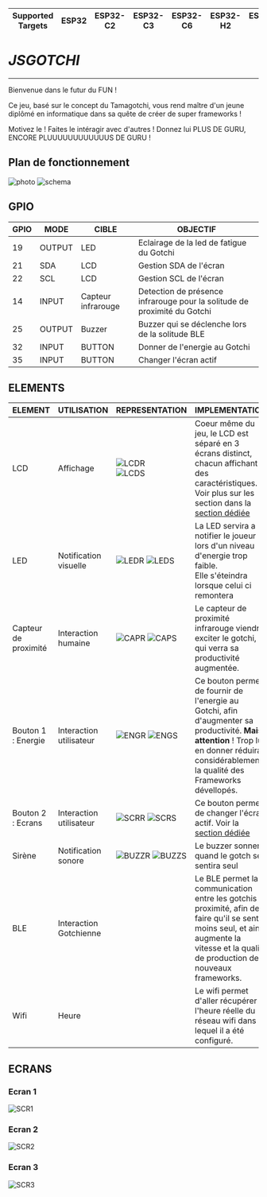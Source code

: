 | Supported Targets | ESP32 | ESP32-C2 | ESP32-C3 | ESP32-C6 | ESP32-H2 | ESP32-S2 | ESP32-S3 |
| ----------------- | ----- | -------- | -------- | -------- | -------- | -------- | -------- |

# _JSGOTCHI_

---

Bienvenue dans le futur du FUN !

Ce jeu, basé sur le concept du Tamagotchi, vous rend maître d'un jeune diplômé en informatique dans sa quête de créer de super frameworks !

Motivez le ! Faites le intéragir avec d'autres ! Donnez lui PLUS DE GURU, ENCORE PLUUUUUUUUUUUUS DE GURU !

## Plan de fonctionnement
![photo](assets/doc/photo.jpg)
![schema](assets/doc/schema.png)

## GPIO 
| GPIO | MODE   | CIBLE              | OBJECTIF                                                                 | 
|------|--------|--------------------|--------------------------------------------------------------------------|
| 19   | OUTPUT | LED                | Eclairage de la led de fatigue du Gotchi                                 |
| 21   | SDA    | LCD                | Gestion SDA de l'écran                                                   |
| 22   | SCL    | LCD                | Gestion SCL de l'écran                                                   |
| 14   | INPUT  | Capteur infrarouge | Detection de présence infrarouge pour la solitude de proximité du Gotchi |
| 25   | OUTPUT | Buzzer             | Buzzer qui se déclenche lors de la solitude BLE                          |
| 32   | INPUT  | BUTTON             | Donner de l'energie au Gotchi                                            |
| 35   | INPUT  | BUTTON             | Changer l'écran actif                                                    |

## ELEMENTS

| ELEMENT                  | UTILISATION             | REPRESENTATION                                                  | IMPLEMENTATION                                                                                                                                                                               |
|--------------------------|-------------------------|-----------------------------------------------------------------|----------------------------------------------------------------------------------------------------------------------------------------------------------------------------------------------|
| LCD                      | Affichage               | ![LCDR](assets/doc/LCDR.jpg)<br/> ![LCDS](assets/doc/LCDSc.jpg) | Coeur même du jeu, le LCD est séparé en 3 écrans distinct, chacun affichant des caractéristiques.<br/>Voir plus sur les section dans la [section dédiée](#ECRANS)                            |
| LED                      | Notification visuelle   | ![LEDR](assets/doc/LEDR.jpg) ![LEDS](assets/doc/LEDS.jpg)       | La LED servira a notifier le joueur lors d'un niveau d'energie trop faible.<br/> Elle s'éteindra lorsque celui ci remontera                                                                  |
| Capteur<br/>de proximité | Interaction humaine     | ![CAPR](assets/doc/CAPR.jpg) ![CAPS](assets/doc/CAPS.jpg)       | Le capteur de proximité infrarouge viendra exciter le gotchi, qui verra sa productivité augmentée.                                                                                           |
| Bouton 1 : Energie       | Interaction utilisateur | ![ENGR](assets/doc/ENGR.jpg) ![ENGS](assets/doc/ENGS.jpg)       | Ce bouton permet de fournir de l'energie au Gotchi, afin d'augmenter sa productivité. **Mais attention** ! Trop lui en donner réduira considérablement la qualité des Frameworks dévellopés. |
| Bouton 2 : Ecrans        | Interaction utilisateur | ![SCRR](assets/doc/SCRR.jpg) ![SCRS](assets/doc/SCRS.jpg)       | Ce bouton permet de changer l'écran actif. Voir la  [section dédiée](#ECRANS)                                                                                                                |
| Sirène                   | Notification sonore     | ![BUZZR](assets/doc/BUZZR.jpg) ![BUZZS](assets/doc/BUZZS.jpg)   | Le buzzer sonnera quand le gotch se sentira seul                                                                                                                                             |
| BLE                      | Interaction Gotchienne  |                                                                 | Le BLE permet la communication entre les gotchis a proximité, afin de faire qu'il se sente moins seul, et ainsi augmente la vitesse et la qualité de production de nouveaux frameworks.      |
| Wifi                     | Heure                   |                                                                 | Le wifi permet d'aller récupérer l'heure réelle du réseau wifi dans lequel il a été configuré.                                                                                               |



## ECRANS
### Ecran 1
![SCR1](assets/doc/SCR1.jpg)

### Ecran 2
![SCR2](assets/doc/SCR2.jpg)

### Ecran 3
![SCR3](assets/doc/SCR3.jpg)